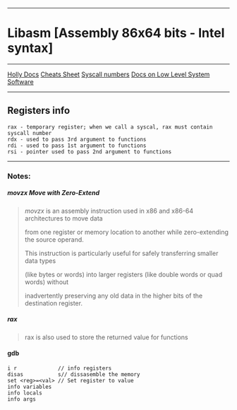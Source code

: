 ***

# Libasm [Assembly 86x64 bits - Intel syntax]

***

[Holly Docs](https://aaronbloomfield.github.io/pdr/book/x86-64bit-asm-chapter.pdf)
[Cheats Sheet](https://cs.brown.edu/courses/cs033/docs/guides/x64_cheatsheet.pdf)
[Syscall numbers](https://filippo.io/linux-syscall-table/)
[Docs on Low Level System Software](https://refspecs.linuxbase.org/elf/x86_64-abi-0.99.pdf)
***

## Registers info

    rax - temporary register; when we call a syscal, rax must contain syscall number
    rdx - used to pass 3rd argument to functions
    rdi - used to pass 1st argument to functions
    rsi - pointer used to pass 2nd argument to functions


***

### Notes:

##### *movzx* Move with Zero-Extend
> *movzx* is an assembly instruction used in x86 and x86-64 architectures to move data
>
> from one register or memory location to another while zero-extending the source operand.
>
> This instruction is particularly useful for safely transferring smaller data types
>
> (like bytes or words) into larger registers (like double words or quad words) without
>
> inadvertently preserving any old data in the higher bits of the destination register.

##### rax
> 
> rax is also used to store the returned value for functions 
>

#### gdb

```gdb
i r             // info registers
disas           s// dissasemble the memory
set <reg>=<val> // Set register to value
info variables
info locals
info args
```